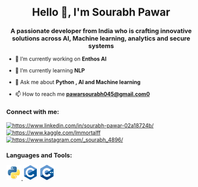 <h1 align="center">Hello 👋, I'm Sourabh Pawar</h1>
<h3 align="center">A passionate developer from India who is crafting innovative solutions across AI, Machine learning, analytics and secure systems</h3>

- 🔭 I’m currently working on **Enthos AI**

- 🌱 I’m currently learning **NLP**

- 💬 Ask me about **Python , AI and Machine learning**

- 📫 How to reach me **pawarsourabh045@gmail.com0**
  
<h3 align="left">Connect with me:</h3>
<p align="left">
<a href="https://linkedin.com/in/https://www.linkedin.com/in/sourabh-pawar-02a18724b/" target="blank"><img align="center" src="https://raw.githubusercontent.com/rahuldkjain/github-profile-readme-generator/master/src/images/icons/Social/linked-in-alt.svg" alt="https://www.linkedin.com/in/sourabh-pawar-02a18724b/" height="30" width="40" /></a><a href="https://kaggle.com/https://www.kaggle.com/lmmortalff" target="blank"><img align="center" src="https://raw.githubusercontent.com/rahuldkjain/github-profile-readme-generator/master/src/images/icons/Social/kaggle.svg" alt="https://www.kaggle.com/lmmortalff" height="30" width="40" /></a><a href="https://instagram.com/https://www.instagram.com/_sourabh_4896/" target="blank"><img align="center" src="https://raw.githubusercontent.com/rahuldkjain/github-profile-readme-generator/master/src/images/icons/Social/instagram.svg" alt="https://www.instagram.com/_sourabh_4896/" height="30" width="40" /></a>
</p>

<h3 align="left">Languages and Tools:</h3>
<p align="left"> <a href="https://www.cprogramming.com/" target="_blank" rel="noreferrer"> <a href="https://www.python.org" target="_blank" rel="noreferrer"> <img src="https://raw.githubusercontent.com/devicons/devicon/master/icons/python/python-original.svg" alt="python" width="40" height="40"/> </a> <img src="https://raw.githubusercontent.com/devicons/devicon/master/icons/c/c-original.svg" alt="c" width="40" height="40"/> </a> <a href="https://www.w3schools.com/cpp/" target="_blank" rel="noreferrer"> <img src="https://raw.githubusercontent.com/devicons/devicon/master/icons/cplusplus/cplusplus-original.svg" alt="cplusplus" width="40" height="40"/> </a> </p>

